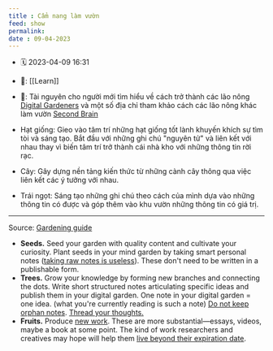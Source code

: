 ```yaml
---
title : Cẩm nang làm vườn
feed: show
permalink: 
date : 09-04-2023
---
```


- 🗓 2023-04-09 16:31

- 🔗: [[Learn]]

- 💎: Tài nguyên cho người mới tìm hiểu về cách trở thành các lão nông [Digital Gardeners](https://github.com/MaggieAppleton/digital-gardeners) và một số địa chỉ tham khảo cách các lão nông khác làm vườn [Second Brain](https://github.com/KasperZutterman/Second-Brain)


- Hạt giống: Gieo vào tâm trí những hạt giống tốt lành khuyến khích sự tìm tòi và sáng tạo. Bắt đầu với những ghi chú "nguyên tử" và liên kết với nhau thay vì biến tâm trí trở thành cái nhà kho với những thông tin rời rạc.
- Cây: Gây dựng nền tảng kiến thức từ những cành cây thông qua việc liên kết các ý tưởng với nhau. 
- Trái ngọt: Sáng tạo những ghi chú theo cách của mình dựa vào những thông tin có được và góp thêm vào khu vườn những thông tin có giá trị.

---
Source: [Gardening guide](https://www.mentalnodes.com/a-gardening-guide-for-your-mind)

-   **Seeds.** Seed your garden with quality content and cultivate your curiosity. Plant seeds in your mind garden by taking smart personal notes ([taking raw notes is useless](https://www.mentalnodes.com/taking-raw-notes-is-useless)). These don't need to be written in a publishable form.
-   **Trees.** Grow your knowledge by forming new branches and connecting the dots. Write short structured notes articulating specific ideas and publish them in your digital garden. One note in your digital garden = one idea. (what you're currently reading is such a note) [Do not keep orphan notes](https://www.mentalnodes.com/do-not-keep-orphan-notes). [Thread your thoughts.](https://www.mentalnodes.com/threaded-thinking-instead-of-linear-thinking)
-   **Fruits.** Produce [new work](https://www.mentalnodes.com/on-the-newness-of-ideas). These are more substantial—essays, videos, maybe a book at some point. The kind of work researchers and creatives may hope will help them [live beyond their expiration date](https://www.mentalnodes.com/living-beyond-your-expiration-date).



